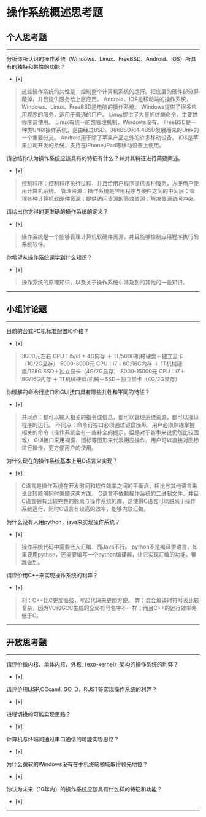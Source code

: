 # 操作系统概述思考题

## 个人思考题

---

分析你所认识的操作系统（Windows、Linux、FreeBSD、Android、iOS）所具有的独特和共性的功能？
- [x]  

>  这些操作系统的共性是：控制整个计算机系统的运行。把底层的硬件部分屏蔽掉，并且提供服务给上层应用。
Android、iOS是移动端的操作系统，Windows、Linux、FreeBSD是电脑的操作系统。
Windows提供了很多应用程序的服务，适用于普通的用户。
Linux提供了大量的终端命令，主要供程序员使用。
Linux有统一的包管理机制，Windows没有。
FreeBSD是一种类UNIX操作系统，是由经过BSD、386BSD和4.4BSD发展而来的Unix的一个重要分支。
Android用于除了苹果产品之外的许多移动设备。
iOS是苹果公司开发的系统，支持在iPhone,iPad等移动设备上使用。

请总结你认为操作系统应该具有的特征有什么？并对其特征进行简要阐述。
- [x]  

>   控制程序：控制程序执行过程，并且给用户程序提供各种服务，方便用户使用计算机系统。
>   管理资源：操作系统是应用程序与硬件之间的中间层；管理各种计算机软硬件资源；提供访问资源的高效资源；解决资源访问冲突。

请给出你觉得的更准确的操作系统的定义？
- [x]  

>   操作系统是一个能够管理计算机软硬件资源，并且能够控制应用程序执行的系统软件。

你希望从操作系统课学到什么知识？
- [x]  

>   操作系统的原理知识，以及关于操作系统中涉及到的其他的一些知识。

---

## 小组讨论题

---

目前的台式PC机标准配置和价格？
- [x]  

> 3000元左右   CPU：i5/i3 + 4G内存 ＋ 1T/500G机械硬盘＋独立显卡（1G/2G显存）
  5000-8000元  CPU：i7＋8G/16G内存 ＋ 1T机械硬盘/128G  SSD＋独立显卡（4G/2G显存）
  8000-15000元 CPU：i7＋8G/16G内存 ＋ 1T机械硬盘/机械＋SSD＋独立显卡（4G/2G显存）

你理解的命令行接口和GUI接口具有哪些共性和不同的特征？
- [x]  

> 共同点：都可以输入相关的指令或信息，都可以管理系统资源，都可以操纵程序的运行。
不同点：命令行接口必须通过键盘操纵，用户必须熟练掌握相关的命令（操作系统会有一些补全的提示，但是对于新手来说仍然比较困难）
GUI接口采用视窗、图标等图形来代表相应操作，用户可以直接对图标进行操作，更方便用户的使用。

为什么现在的操作系统基本上用C语言来实现？
- [x]  

>  C语言是操作系统在开发时间和软件效率之间的平衡点，相比与其他语言来说比较能够同时兼顾这两方面。
C语言不依赖操作系统的二进制文件，并且C语言拥有比较完整的脱离与操作系统的库，这使得C语言可以脱离于操作系统运行，同时C语言有较高的效率，能够内联汇编。

为什么没有人用python，java来实现操作系统？
- [x]  

>  操作系统代码中需要嵌入汇编，而Java不行。
>  python不是编译型语言，如果要用python，还需要编写一个python编译器，让它实现汇编的功能。很难做到。

请评价用C++来实现操作系统的利弊？
- [x]  

>  利：C++比C更加高级，写起代码来更加方便。
>  弊：混合编译时符号表比较复杂，因为VC和GCC生成的全局符号名字不一样；而且C++的运行效率略低于C。

---

## 开放思考题

---

请评价微内核、单体内核、外核（exo-kernel）架构的操作系统的利弊？
- [x]  

>  

请评价用LISP,OCcaml, GO, D，RUST等实现操作系统的利弊？
- [x]  

>  

进程切换的可能实现思路？
- [x]  

>  

计算机与终端间通过串口通信的可能实现思路？
- [x]  

>  

为什么微软的Windows没有在手机终端领域取得领先地位？
- [x]  

>  

你认为未来（10年内）的操作系统应该具有什么样的特征和功能？
- [x]  

>  

---
